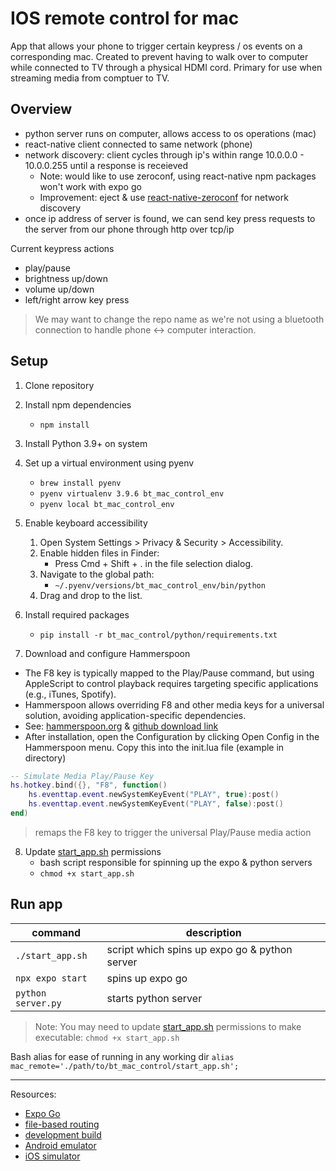 # IOS remote control for mac
App that allows your phone to trigger certain keypress / os events on a corresponding mac. Created to prevent having to walk over to computer while connected to TV through a physical HDMI cord. Primary for use when streaming media from comptuer to TV. 

## Overview
- python server runs on computer, allows access to os operations (mac)
- react-native client connected to same network (phone)
- network discovery: client cycles through ip's within range 10.0.0.0 - 10.0.0.255 until a response is receieved 
   - Note: would like to use zeroconf, using react-native npm packages won't work with expo go
   - Improvement: eject & use [react-native-zeroconf](https://www.npmjs.com/package/react-native-zeroconf) for network discovery
- once ip address of server is found, we can send key press requests to the server from our phone through http over tcp/ip

Current keypress actions
- play/pause
- brightness up/down
- volume up/down
- left/right arrow key press

> We may want to change the repo name as we're not using a bluetooth connection to handle phone <-> computer interaction. 

## Setup
1. Clone repository

1. Install npm dependencies
   -  `npm install`

1. Install Python 3.9+ on system

1. Set up a virtual environment using pyenv 
   - `brew install pyenv`
   - `pyenv virtualenv 3.9.6 bt_mac_control_env`
   - `pyenv local bt_mac_control_env`

1. Enable keyboard accessibility
   1.	Open System Settings > Privacy & Security > Accessibility.
   1. Enable hidden files in Finder:
      - Press Cmd + Shift + . in the file selection dialog.
   1. Navigate to the global path:
      - `~/.pyenv/versions/bt_mac_control_env/bin/python`
   1.	Drag and drop to the list.

1. Install required packages
   - `pip install -r bt_mac_control/python/requirements.txt`
   
1. Download and configure Hammerspoon
- The F8 key is typically mapped to the Play/Pause command, but using AppleScript to control playback requires targeting specific applications (e.g., iTunes, Spotify).
- Hammerspoon allows overriding F8 and other media keys for a universal solution, avoiding application-specific dependencies.
- See: [hammerspoon.org](https://www.hammerspoon.org/) & [github download link](https://github.com/Hammerspoon/hammerspoon/releases/tag/1.0.0)
- After installation, open the Configuration by clicking Open Config in the Hammerspoon menu. Copy this into the init.lua file (example in directory)
```lua
-- Simulate Media Play/Pause Key
hs.hotkey.bind({}, "F8", function()
    hs.eventtap.event.newSystemKeyEvent("PLAY", true):post()
    hs.eventtap.event.newSystemKeyEvent("PLAY", false):post()
end)
```
> remaps the F8 key to trigger the universal Play/Pause media action

8. Update [start_app.sh](start_app.sh) permissions
   - bash script responsible for spinning up the expo & python servers
   - `chmod +x start_app.sh`

## Run app

 command | description
---------|------------
`./start_app.sh`|script which spins up expo go & python server
`npx expo start`|spins up expo go
`python server.py`|starts python server

> Note: You may need to update [start_app.sh](start_app.sh) permissions to make executable: `chmod +x start_app.sh`

Bash alias for ease of running in any working dir `alias mac_remote='./path/to/bt_mac_control/start_app.sh';`

---

Resources:
- [Expo Go](https://expo.dev/go)
- [file-based routing](https://docs.expo.dev/router/introduction)
- [development build](https://docs.expo.dev/develop/development-builds/introduction/)
- [Android emulator](https://docs.expo.dev/workflow/android-studio-emulator/)
- [iOS simulator](https://docs.expo.dev/workflow/ios-simulator/)
